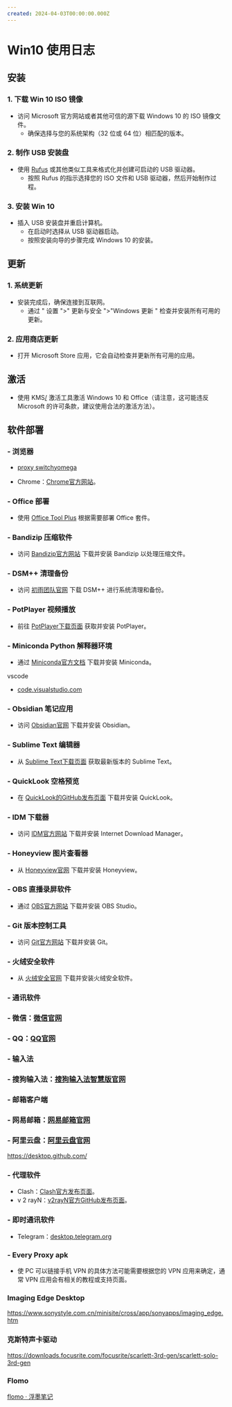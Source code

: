 ```yaml
---
created: 2024-04-03T00:00:00.000Z
---
```

# Win10 使用日志

## 安装

### 1. **下载 Win 10 ISO 镜像**

- 访问 Microsoft 官方网站或者其他可信的源下载 Windows 10 的 ISO 镜像文件。
  - 确保选择与您的系统架构（32 位或 64 位）相匹配的版本。

### 2. **制作 USB 安装盘**

- 使用 [Rufus](https://rufus.ie/zh/) 或其他类似工具来格式化并创建可启动的 USB 驱动器。
  - 按照 Rufus 的指示选择您的 ISO 文件和 USB 驱动器，然后开始制作过程。

### 3. **安装 Win 10**

- 插入 USB 安装盘并重启计算机。
  - 在启动时选择从 USB 驱动器启动。
  - 按照安装向导的步骤完成 Windows 10 的安装。

## 更新

### 1. **系统更新**

- 安装完成后，确保连接到互联网。
  - 通过 " 设置 ">" 更新与安全 ">"Windows 更新 " 检查并安装所有可用的更新。

### 2. **应用商店更新**

- 打开 Microsoft Store 应用，它会自动检查并更新所有可用的应用。

## 激活

* 使用 KMS[/](https://kms.cx) 激活工具激活 Windows 10 和 Office（请注意，这可能违反 Microsoft 的许可条款，建议使用合法的激活方法）。

## 软件部署

### - **浏览器**

* [proxy switchyomega](https://github.com/iskefu/windowsQuickStart)

- Chrome：[Chrome官方网站](https://www.google.cn/intl/en_uk/chrome/dev/)。

### - **Office 部署**

- 使用 [Office Tool Plus](https://otp.landian.vip/zh-cn/) 根据需要部署 Office 套件。

### - **Bandizip 压缩软件**

- 访问 [Bandizip官方网站](https://cn.bandisoft.com/bandizip/) 下载并安装 Bandizip 以处理压缩文件。

### - **DSM++ 清理备份**

- 访问 [初雨团队官网](https://chuyu.me/zh-Hans/) 下载 DSM++ 进行系统清理和备份。

### - **PotPlayer 视频播放**

- 前往 [PotPlayer下载页面](https://daumpotplayer.com/download/) 获取并安装 PotPlayer。

### - **Miniconda Python 解释器环境**

- 通过 [Miniconda官方文档](https://docs.anaconda.com/free/miniconda/index.html) 下载并安装 Miniconda。

 vscode
 - [code.visualstudio.com](https://code.visualstudio.com/)
### - **Obsidian 笔记应用**

- 访问 [Obsidian官网](https://obsidian.md/) 下载并安装 Obsidian。

### - **Sublime Text 编辑器**

- 从 [Sublime Text下载页面](https://www.sublimetext.com/3) 获取最新版本的 Sublime Text。

### - **QuickLook 空格预览**

- 在 [QuickLook的GitHub发布页面](https://github.com/QL-Win/QuickLook/releases) 下载并安装 QuickLook。

### - **IDM 下载器**

- 访问 [IDM官方网站](https://www.internetdownloadmanager.com/) 下载并安装 Internet Download Manager。

### - **Honeyview 图片查看器**

- 从 [Honeyview官网](https://www.bandisoft.com/honeyview/) 下载并安装 Honeyview。

### - **OBS 直播录屏软件**

- 通过 [OBS官方网站](https://obsproject.com/download) 下载并安装 OBS Studio。

### - **Git 版本控制工具**

- 访问 [Git官方网站](https://git-scm.com/) 下载并安装 Git。

### - **火绒安全软件**

- 从 [火绒安全官网](https://www.huorong.cn/) 下载并安装火绒安全软件。

### - **通讯软件**

### - 微信：[微信官网](https://weixin.qq.com/)

### - QQ：[QQ官网](https://im.qq.com/index/)

### - **输入法**

### - 搜狗输入法：[搜狗输入法智慧版官网](https://pinyin.sogou.com/zhihui/?indexbanner)

### - **邮箱客户端**

### - 网易邮箱：[网易邮箱官网](https://mail.163.com/)

### - 阿里云盘：[阿里云盘官网](https://www.aliyundrive.com/)

https://desktop.github.com/

### - **代理软件**

- Clash：[Clash官方发布页面](https://www.clash.la/releases/)。
- v 2 rayN：[v2rayN官方GitHub发布页面](https://github.com/2dust/v2rayN/releases)。

### - **即时通讯软件**

- Telegram：[desktop.telegram.org](https://desktop.telegram.org/)

### - **Every Proxy apk**

- 使 PC 可以链接手机 VPN 的具体方法可能需要根据您的 VPN 应用来确定，通常 VPN 应用会有相关的教程或支持页面。

### Imaging Edge Desktop

https://www.sonystyle.com.cn/minisite/cross/app/sonyapps/imaging_edge.htm

### 克斯特声卡驱动
https://downloads.focusrite.com/focusrite/scarlett-3rd-gen/scarlett-solo-3rd-gen
### Flomo

[flomo · 浮墨笔记](https://flomoapp.com)
